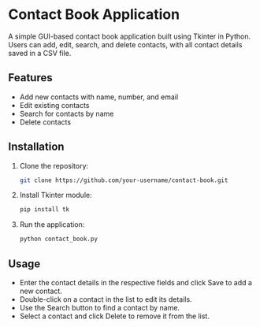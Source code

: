 # Contact Book Application

A simple GUI-based contact book application built using Tkinter in Python. Users can add, edit, search, and delete contacts, with all contact details saved in a CSV file.

## Features

- Add new contacts with name, number, and email
- Edit existing contacts
- Search for contacts by name
- Delete contacts

## Installation

1. Clone the repository:

    ```bash
    git clone https://github.com/your-username/contact-book.git

2. Install Tkinter module:

    ```bash
    pip install tk

3. Run the application:

    ```bash
    python contact_book.py

## Usage

- Enter the contact details in the respective fields and click Save to add a new contact.
- Double-click on a contact in the list to edit its details.
- Use the Search button to find a contact by name.
- Select a contact and click Delete to remove it from the list.

